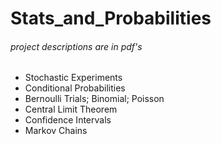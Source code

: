 # Stats_and_Probabilities
###### project descriptions are in pdf's
- Stochastic Experiments
- Conditional Probabilities
- Bernoulli Trials; Binomial; Poisson
- Central Limit Theorem
- Confidence Intervals
- Markov Chains